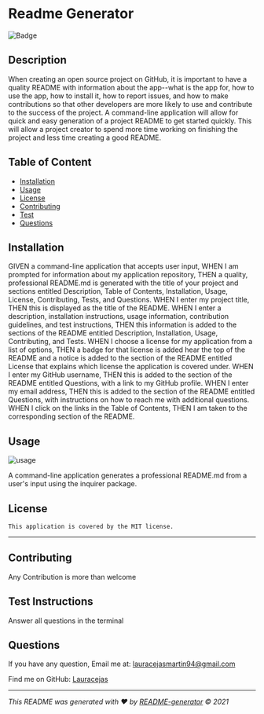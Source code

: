 #  Readme Generator
  ![Badge](https://img.shields.io/badge/License-MIT-blue.svg)

  ## Description
  When creating an open source project on GitHub, it is important to have a quality README with information about the app--what is the app for, how to use the app, how to install it, how to report issues, and how to make contributions so that other developers are more likely to use and contribute to the success of the project. A command-line application will allow for quick and easy generation of a project README to get started quickly. This will allow a project creator to spend more time working on finishing the project and less time creating a good README.

  ## Table of Content
  - [Installation](#installation)
  - [Usage](#usage)
  - [License](#license)
  - [Contributing](#contributing)
  - [Test](#Test)
  - [Questions](#questions)

  ## Installation
  GIVEN a command-line application that accepts user input, WHEN I am prompted for information about my application repository, THEN a quality, professional README.md is generated with the title of your project and sections entitled Description, Table of Contents, Installation, Usage, License, Contributing, Tests, and Questions. WHEN I enter my project title, THEN this is displayed as the title of the README. WHEN I enter a description, installation instructions, usage information, contribution guidelines, and test instructions, THEN this information is added to the sections of the README entitled Description, Installation, Usage, Contributing, and Tests. WHEN I choose a license for my application from a list of options, THEN a badge for that license is added hear the top of the README and a notice is added to the section of the README entitled License that explains which license the application is covered under. WHEN I enter my GitHub username, THEN this is added to the section of the README entitled Questions, with a link to my GitHub profile. WHEN I enter my email address, THEN this is added to the section of the README entitled Questions, with instructions on how to reach me with additional questions. WHEN I click on the links in the Table of Contents, THEN I am taken to the corresponding section of the README.

  ## Usage
  ![usage](./gif-readme/readmeGif.gif)

  A command-line application generates a professional README.md from a user's input using the inquirer package.
  
  ## License
    This application is covered by the MIT license.

  ---

  ## Contributing
  Any Contribution is more than welcome

  ## Test Instructions
  Answer all questions in the terminal

  ## Questions
  If you have any question, Email me at: lauracejasmartin94@gmail.com 
  
  Find me on GitHub: [Lauracejas](https://github.com/Lauracejas)   
  
  ---

  _This README was generated with ❤️ by [README-generator](https://github.com/Lauracejas/Professional-README-Generator) © 2021_
